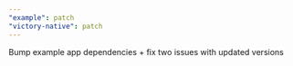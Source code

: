 ```yaml
---
"example": patch
"victory-native": patch
---
```


Bump example app dependencies + fix two issues with updated versions
